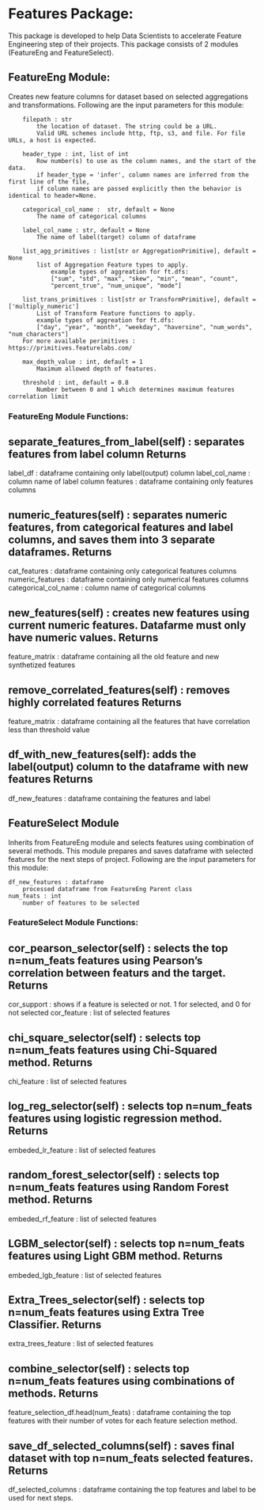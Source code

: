 # Features Package:

This package is developed to help Data Scientists to accelerate Feature Engineering step of their projects. 
This package consists of 2 modules (FeatureEng and FeatureSelect).

## FeatureEng Module:
Creates new feature columns for dataset based on selected aggregations and transformations. Following are the input parameters for this module:

        filepath : str
            the location of dataset. The string could be a URL. 
            Valid URL schemes include http, ftp, s3, and file. For file URLs, a host is expected.
        
        header_type : int, list of int
            Row number(s) to use as the column names, and the start of the data.
            if header_type = 'infer', column names are inferred from the first line of the file, 
            if column names are passed explicitly then the behavior is identical to header=None. 
        
        categorical_col_name :  str, default = None
            The name of categorical columns
        
        label_col_name : str, default = None
            The name of label(target) column of dataframe

        list_agg_primitives : list[str or AggregationPrimitive], default = None
            list of Aggregation Feature types to apply.
                example types of aggreation for ft.dfs:
                ["sum", "std", "max", "skew", "min", "mean", "count",
				"percent_true", "num_unique", "mode"]

        list_trans_primitives : list[str or TransformPrimitive], default = ['multiply_numeric']
            List of Transform Feature functions to apply.
            example types of aggreation for ft.dfs:
            ["day", "year", "month", "weekday", "haversine", "num_words", "num_characters"]
        For more available perimitives : https://primitives.featurelabs.com/

        max_depth_value : int, default = 1
            Maximum allowed depth of features.

        threshold : int, default = 0.8
            Number between 0 and 1 which determines maximum features correlation limit
	    
	    
### FeatureEng Module Functions:

separate_features_from_label(self) : separates features from label column
Returns
----------
label_df : dataframe containing only label(output) column
label_col_name : column name of label column
features : dataframe containing only features columns

numeric_features(self) : separates numeric features, from categorical features and label columns,
and saves them into 3 separate dataframes.
Returns
----------
cat_features : dataframe containing only categorical features columns
numeric_features : dataframe containing only numerical features columns
categorical_col_name : column name of categorical columns

new_features(self) : creates new features using current numeric features. Datafarme must only have numeric values.
Returns
----------
feature_matrix : dataframe containing all the old feature and new synthetized features

remove_correlated_features(self) : removes highly correlated features
Returns
----------
feature_matrix : dataframe containing all the features that have correlation less than threshold value

df_with_new_features(self):
adds the label(output) column to the dataframe with new features
Returns
----------
df_new_features : dataframe containing the features and label

## FeatureSelect Module
Inherits from FeatureEng module and selects features using combination of several methods. This module prepares and saves dataframe with selected features for the next steps of project. Following are the input parameters for this module:

    df_new_features : dataframe 
    	processed dataframe from FeatureEng Parent class
    num_feats : int
    	number of features to be selected
	
### FeatureSelect Module Functions:

cor_pearson_selector(self) : selects the top n=num_feats features using Pearson’s correlation between featurs and the target. 
Returns
----------
cor_support : shows if a feature is selected or not. 1 for selected, and 0 for not selected
cor_feature : list of selected features

chi_square_selector(self) : selects top n=num_feats features using Chi-Squared method.
Returns
----------
chi_feature : list of selected features

log_reg_selector(self) : selects top n=num_feats features using logistic regression method.
Returns
----------
embeded_lr_feature : list of selected features

random_forest_selector(self) : selects top n=num_feats features using Random Forest method.
Returns
----------
embeded_rf_feature : list of selected features

LGBM_selector(self) : selects top n=num_feats features using Light GBM method.
Returns
----------
embeded_lgb_feature : list of selected features

Extra_Trees_selector(self) : selects top n=num_feats features using Extra Tree Classifier.
Returns
----------
extra_trees_feature : list of selected features

combine_selector(self) : selects top n=num_feats features using combinations of methods.
Returns
----------
feature_selection_df.head(num_feats) : dataframe containing the top features with their 
number of votes for each feature selection method.

save_df_selected_columns(self) : saves final dataset with top n=num_feats selected features.
Returns
----------
df_selected_columns : dataframe containing the top features and label to be used for next steps.



 
 

